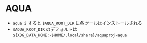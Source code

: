 # AQUA
- `aqua i` すると `$AQUA_ROOT_DIR` に各ツールはインストールされる 
- `$AQUA_ROOT_DIR` のデフォルトは `${XDG_DATA_HOME:-$HOME/.local/share}/aquaproj-aqua`